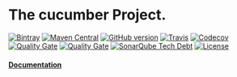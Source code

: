 # The cucumber Project.

[![Bintray](https://img.shields.io/bintray/v/softcake/lemon/lemon-core.svg)](https://bintray.com/softcake/lemon)
[![Maven Central](https://img.shields.io/maven-central/v/org.softcake.lemon/lemon-core.svg)](https://maven-badges.herokuapp.com/maven-central/org.softcake.lemon/lemon-core)
[![GitHub version](https://img.shields.io/github/tag/softcake/lemon.svg)](https://github.com/softcake/lemon)
[![Travis](https://img.shields.io/travis/softcake/lemon.svg)](https://travis-ci.org/softcake/lemon)
[![Codecov](https://img.shields.io/codecov/c/github/softcake/lemon.svg)](https://codecov.io/gh/softcake/lemon)
[![Quality Gate](https://sonar.aldeso.com/api/badges/gate?key=org.softcake.lemon:master)](https://sonar.aldeso.com/dashboard/index/org.softcake.lemon:master)
[![Quality Gate](https://sonar.aldeso.com/api/badges/measure?key=org.softcake.lemon:master&metric=bugs&blinking=true )](https://sonar.aldeso.com/dashboard/index/org.softcake.lemon:master)
[![SonarQube Tech Debt](https://img.shields.io/sonar/https/sonar.aldeso.com/org.softcake.lemon:master/tech_debt.svg)](https://sonar.aldeso.com/dashboard/index/org.softcake.lemon:master)
[![License](https://img.shields.io/badge/License-Apache%202.0-blue.svg)](https://opensource.org/licenses/Apache-2.0)


#### [Documentation](https://softcake.github.io/cucumber/ "Lemon Documentation")
